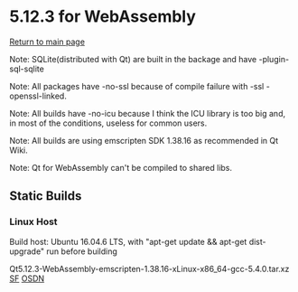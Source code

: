 # 5.12.3 for WebAssembly

[Return to main page](index.md)

Note: SQLite(distributed with Qt) are built in the backage and have -plugin-sql-sqlite

Note: All packages have -no-ssl because of compile failure with -ssl -openssl-linked. 

Note: All builds have -no-icu because I think the ICU library is too big and, in most of the conditions, useless for common users.

Note: All builds are using emscripten SDK 1.38.16 as recommended in Qt Wiki.

Note: Qt for WebAssembly can't be compiled to shared libs.

## Static Builds

### Linux Host

Build host: Ubuntu 16.04.6 LTS, with "apt-get update && apt-get dist-upgrade" run before building

Qt5.12.3-WebAssembly-emscripten-1.38.16-xLinux-x86_64-gcc-5.4.0.tar.xz [SF](https://sourceforge.net/projects/fsu0413-qtbuilds/files/Qt5.12/WebAssembly/Linux-x86_64-hosted/Qt5.12.3-WebAssembly-emscripten-1.38.16-xLinux-x86_64-gcc-5.4.0.tar.xz) [OSDN](https://osdn.net/downloads/users/24/24121/Qt5.12.3-WebAssembly-emscripten-1.38.16-xLinux-x86_64-gcc-5.4.0.tar.xz/)
